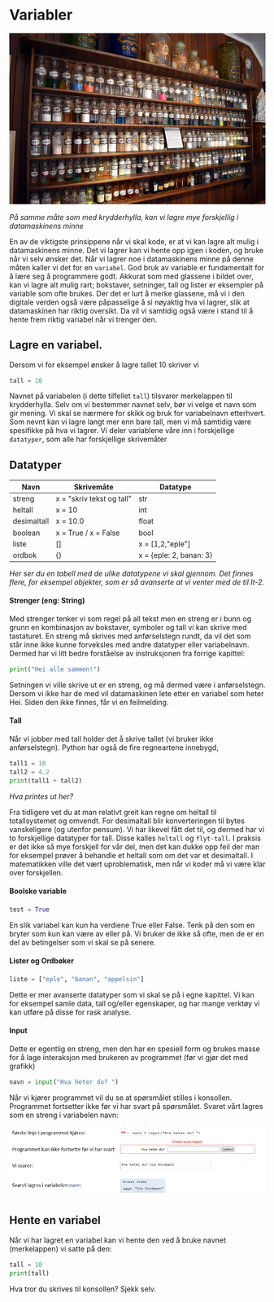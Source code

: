# Variabler
![Variable](variable_glass.jpg)

*På samme måte som med krydderhylla, kan vi lagre mye forskjellig i datamaskinens minne*


En av de viktigste prinsippene når vi skal kode, er at vi kan lagre alt mulig i datamaskinens minne. Det vi lagrer kan vi hente opp igjen i koden, og bruke når vi selv ønsker det. Når vi lagrer noe i datamaskinens minne på denne måten kaller vi det for en `variabel`. God bruk av variable er fundamentalt for å lære seg å programmere godt. Akkurat som med glassene i bildet over, kan vi lagre alt mulig rart; bokstaver, setninger, tall og lister er eksempler på variable som ofte brukes. Der det er lurt å merke glassene, må vi i den digitale verden også være påpasselige å si nøyaktig hva vi lagrer, slik at datamaskinen har riktig oversikt. Da vil vi samtidig også være i stand til å hente frem riktig variabel når vi trenger den. 

## Lagre en variabel.
Dersom vi for eksempel ønsker å lagre tallet 10 skriver vi 

```PYTHON
tall = 10
```

 Navnet på variabelen (i dette tilfellet `tall`) tilsvarer merkelappen til krydderhylla. Selv om vi bestemmer navnet selv, bør vi velge et navn som gir mening. Vi skal se nærmere for skikk og bruk for variabelnavn etterhvert. Som nevnt kan vi lagre langt mer enn bare tall, men vi må samtidig være spesifikke på hva vi lagrer. Vi deler variablene våre inn i forskjellige `datatyper`, som alle har forskjellige skrivemåter

## Datatyper

| Navn | Skrivemåte | Datatype |
|----------|------------|-----------|
| streng | x = "skriv tekst og tall"  | str |
| heltall  | x = 10        | int |
| desimaltall| x = 10.0    | float |
| boolean | x = True / x = False | bool |
| liste | [] | x = [1,2,"eple"] | list |
| ordbok| {} | x = {eple: 2, banan: 3} | dict |

*Her ser du en tabell med de ulike datatypene vi skal gjennom. Det finnes flere, for eksempel objekter, som er så avanserte at vi venter med de til It-2.*


#### Strenger (eng: String)

Med strenger tenker vi som regel på all tekst men en streng er i bunn og grunn en kombinasjon av bokstaver, symboler og tall vi kan skrive med tastaturet. En streng må skrives med anførselstegn rundt, da vil det som står inne ikke kunne forveksles med andre datatyper eller variabelnavn. Dermed har vi litt bedre forståelse av instruksjonen fra forrige kapittel:

```PYTHON
print("Hei alle sammen!")
```

Setningen vi ville skrive ut er en streng, og må dermed være i anførselstegn. Dersom vi ikke har de med vil datamaskinen lete etter en variabel som heter Hei. Siden den ikke finnes, får vi en feilmelding.


#### Tall

Når vi jobber med tall holder det å skrive tallet (vi bruker ikke anførselstegn). Python har også de fire regneartene innebygd,  

```PYTHON
tall1 = 10
tall2 = 4.2
print(tall1 + tall2)
```

*Hva printes ut her?*

Fra tidligere vet du at man relativt greit kan regne om heltall til totallsystemet og omvendt. For desimaltall blir konverteringen til bytes vanskeligere (og utenfor pensum). Vi har likevel fått det til, og dermed har vi to forskjellige datatyper for tall. Disse kalles `heltall` og `flyt-tall`. I praksis er det ikke så mye forskjell for vår del, men det kan dukke opp feil der man for eksempel prøver å behandle et heltall som om det var et desimaltall. I matematikken ville det vært uproblematisk, men når vi koder må vi være klar over forskjellen.

#### Boolske variable

```PYTHON
test = True
```

En slik variabel kan kun ha verdiene True eller False. Tenk på den som en bryter som kun kan være av eller på. Vi bruker de ikke så ofte, men de er en del av betingelser som vi skal se på senere.

#### Lister og Ordbøker

```PYTHON
liste = ["eple", "banan", "appelsin"]
```

Dette er mer avanserte datatyper som vi skal se på i egne kapittel. Vi kan for eksempel samle data, tall og/eller egenskaper, og har mange verktøy vi kan utføre på disse for rask analyse.

#### Input

Dette er egentlig en streng, men den har en spesiell form og brukes masse for å lage interaksjon med brukeren av programmet (før vi gjør det med grafikk)

```PYTHON
navn = input("Hva heter du? ")
```

Når vi kjører programmet vil du se at spørsmålet stilles i konsollen. Programmet fortsetter ikke før vi har svart på spørsmålet. Svaret vårt lagres som en streng i variabelen navn:

![Input](input.png)



## Hente en variabel

Når vi har lagret en variabel kan vi hente den ved å bruke navnet (merkelappen) vi satte på den:

```PYTHON
tall = 10
print(tall)
```
Hva tror du skrives til konsollen? Sjekk selv.


